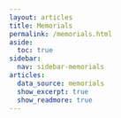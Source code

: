 ```yaml
---
layout: articles
title: Memorials
permalink: /memorials.html
aside:
  toc: true
sidebar:
  nav: sidebar-memorials
articles:
  data_source: memorials
  show_excerpt: true
  show_readmore: true
---
```


